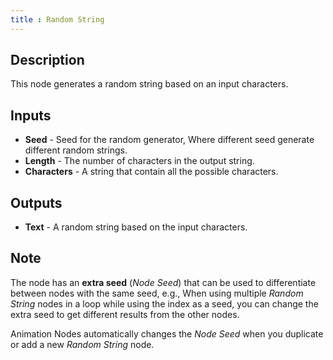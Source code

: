 ```yaml
---
title : Random String
---
```


## Description

This node generates a random string based on an input characters.

## Inputs

- **Seed** - Seed for the random generator, Where different seed
    generate different random strings.
- **Length** - The number of characters in the output string.
- **Characters** - A string that contain all the possible characters.

## Outputs

- **Text** - A random string based on the input characters.

## Note

The node has an **extra seed** (*Node Seed*) that can be used to
differentiate between nodes with the same seed, e.g., When using
multiple *Random String* nodes in a loop while using the index as a
seed, you can change the extra seed to get different results from the
other nodes.

Animation Nodes automatically changes the *Node Seed* when you duplicate
or add a new *Random String* node.
